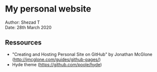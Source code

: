 # My personal website

Author: Shezad T       
Date: 28th March 2020

## Ressources
* "Creating and Hosting Personal Site on GitHub" by Jonathan McGlone (http://jmcglone.com/guides/github-pages/)
* Hyde theme (https://github.com/poole/hyde)